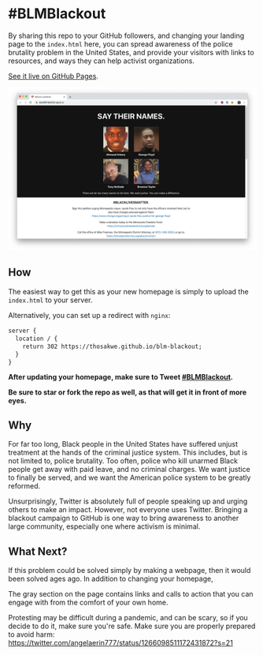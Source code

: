 # #BLMBlackout
By sharing this repo to your GitHub followers, and changing your landing page
to the `index.html` here, you can spread awareness of the police brutality
problem in the United States, and provide your visitors with links to resources,
and ways they can help activist organizations.

[See it live on GitHub Pages](https://thosakwe.github.io/blm-blackout).

![Screenshot](screenshot.png)

## How
The easiest way to get this as your new homepage is simply to upload the `index.html`
to your server. 

Alternatively, you can set up a redirect with `nginx`:

```
server {
  location / {
    return 302 https://thosakwe.github.io/blm-blackout;
  }
}
```

**After updating your homepage, make sure to Tweet
[#BLMBlackout](https://twitter.com/search?q=%23blmblackout&src=typeahead_click&f=live).**

**Be sure to star or fork the repo as well, as that will get it in front of more eyes.**

## Why
For far too long, Black people in the United States have suffered unjust treatment at the hands of the criminal justice system. This includes, but is not limited to, police brutality. Too often, police who kill unarmed Black people get away with paid leave, and no criminal charges. We want justice to finally be served, and we want the American police system to be greatly reformed.

Unsurprisingly, Twitter is absolutely full of people speaking up and urging others to make
an impact. However, not everyone uses Twitter. Bringing a blackout campaign to GitHub
is one way to bring awareness to another large community, especially one where activism
is minimal.

## What Next?
If this problem could be solved simply by making a webpage, then it would been solved
ages ago. In addition to changing your homepage,

The gray section on the page contains links and calls to action that you can engage
with from the comfort of your own home.

Protesting may be difficult during a pandemic, and can be scary, so if you decide to do it, make sure you're safe. Make sure you are properly prepared to avoid harm:
https://twitter.com/angelaerin777/status/1266098511172431872?s=21